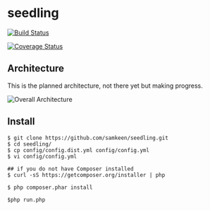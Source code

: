 # seedling

[![Build Status](https://travis-ci.org/samkeen/seedling.svg?branch=master)](https://travis-ci.org/samkeen/seedling)

[![Coverage Status](https://coveralls.io/repos/samkeen/seedling/badge.svg)](https://coveralls.io/r/samkeen/seedling)

## Architecture

This is the planned architecture, not there yet but making progress.

![Overall Architecture](https://raw.githubusercontent.com/samkeen/seeder/master/docs/SeederArchitecture.png)


## Install

```
$ git clone https://github.com/samkeen/seedling.git
$ cd seedling/
$ cp config/config.dist.yml config/config.yml
$ vi config/config.yml

## if you do not have Composer installed
$ curl -sS https://getcomposer.org/installer | php

$ php composer.phar install

$php run.php

```

